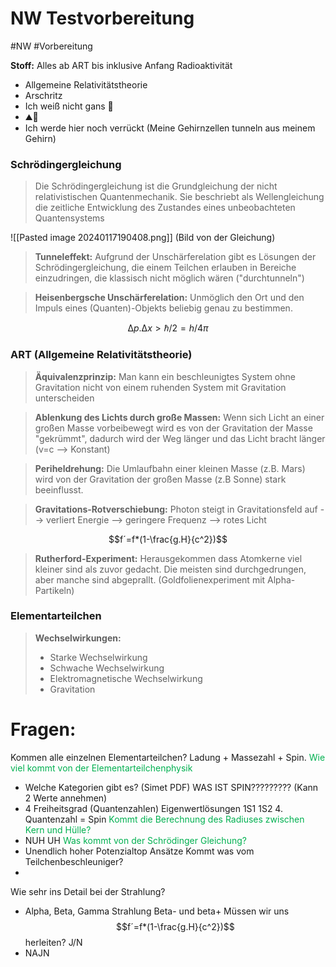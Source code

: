 # NW Testvorbereitung
#NW #Vorbereitung 

**Stoff:**
Alles ab ART bis inklusive Anfang Radioaktivität
- Allgemeine Relativitätstheorie
- Arschritz
- Ich weiß nicht gans 🪿
- ⛰️🤕
- Ich werde hier noch verrückt (Meine Gehirnzellen tunneln aus meinem Gehirn)
  
### Schrödingergleichung

>Die Schrödingergleichung ist die Grundgleichung der nicht relativistischen Quantenmechanik. Sie beschriebt als Wellengleichung die zeitliche Entwicklung des Zustandes eines unbeobachteten Quantensystems

![[Pasted image 20240117190408.png]] (Bild von der Gleichung)


>**Tunneleffekt:** Aufgrund der Unschärferelation gibt es Lösungen der Schrödingergleichung, die einem Teilchen erlauben in Bereiche einzudringen, die klassisch nicht möglich wären ("durchtunneln")


>**Heisenbergsche Unschärferelation:** Unmöglich den Ort und den Impuls eines (Quanten)-Objekts beliebig genau zu bestimmen.

$$∆p.∆x >ℏ/2=  h/4π$$

### ART (Allgemeine Relativitätstheorie)

>**Äquivalenzprinzip:**
>Man kann ein beschleunigtes System ohne Gravitation nicht von einem ruhenden System mit Gravitation unterscheiden

>**Ablenkung des Lichts durch große Massen:**
>Wenn sich Licht an einer großen Masse vorbeibewegt wird es von der Gravitation der Masse "gekrümmt", dadurch wird der Weg länger und das Licht bracht länger (v=c --> Konstant) 

>**Periheldrehung:**
>Die Umlaufbahn einer kleinen Masse (z.B. Mars) wird von der Gravitation der großen Masse (z.B Sonne) stark beeinflusst. 

>**Gravitations-Rotverschiebung:**
>Photon steigt in Gravitationsfeld auf --> verliert Energie --> geringere Frequenz --> rotes Licht

$$f´=f*(1-\frac{g.H}{c^2})$$

>**Rutherford-Experiment:**
>Herausgekommen dass Atomkerne viel kleiner sind als zuvor gedacht. Die meisten sind durchgedrungen, aber manche sind abgeprallt. (Goldfolienexperiment mit Alpha-Partikeln)


### Elementarteilchen

>**Wechselwirkungen:**
>- Starke Wechselwirkung 
>- Schwache Wechselwirkung
>- Elektromagnetische Wechselwirkung
>- Gravitation


# Fragen:

Kommen alle einzelnen Elementarteilchen? Ladung + Massezahl + Spin.
<span style="color:#00b050">Wie viel kommt von der Elementarteilchenphysik</span> 
- Welche Kategorien gibt es? (Simet PDF)
WAS IST SPIN????????? (Kann 2 Werte annehmen)
- 4 Freiheitsgrad (Quantenzahlen) Eigenwertlösungen  1S1 1S2 4. Quantenzahl = Spin
<span style="color:#00b050">Kommt die Berechnung des Radiuses zwischen Kern und Hülle?</span>
- NUH UH
<span style="color:#00b050">Was kommt von der Schrödinger Gleichung?</span>
- Unendlich hoher Potenzialtop Ansätze
Kommt was vom Teilchenbeschleuniger?
- 
Wie sehr ins Detail bei der Strahlung?
- Alpha, Beta, Gamma Strahlung Beta- und beta+ 
Müssen wir uns $$f´=f*(1-\frac{g.H}{c^2})$$herleiten? J/N
- NAJN